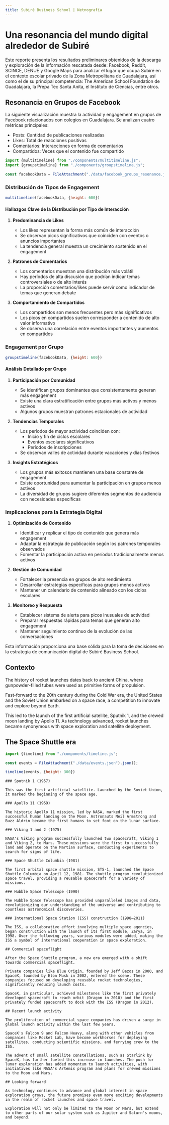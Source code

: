 ```yaml
---
title: Subiré Business School | Netnografía
---
```


# Una resonancia del mundo digital alrededor de Subiré

Este reporte presenta los resultados preliminares obtenidos de la descarga y exploración de la información rescatada desde: Facebook, Reddit, SCINCE, DENUE y Google Maps para analizar el lugar que ocupa Subiré en el contexto escolar privado de la Zona Metropolitana de Guadalajara, así como el de su principal competencia: The American School Foundation de Guadalajara, la Prepa Tec Santa Anita, el Instituto de Ciencias, entre otros.

## Resonancia en Grupos de Facebook

La siguiente visualización muestra la actividad y engagement en grupos de Facebook relacionados con colegios en Guadalajara. Se analizan cuatro métricas principales:

- Posts: Cantidad de publicaciones realizadas
- Likes: Total de reacciones positivas
- Comentarios: Interacciones en forma de comentarios
- Compartidos: Veces que el contenido fue compartido

```js
import {multitimeline} from "./components/multitimeline.js";
import {groupstimeline} from "./components/groupstimeline.js";
```

```js
const facebookData = FileAttachment("./data/facebook_groups_resonance.json").json();
```

### Distribución de Tipos de Engagement

```js
multitimeline(facebookData, {height: 600})
```

#### Hallazgos Clave de la Distribución por Tipo de Interacción

1. **Predominancia de Likes**
   - Los likes representan la forma más común de interacción
   - Se observan picos significativos que coinciden con eventos o anuncios importantes
   - La tendencia general muestra un crecimiento sostenido en el engagement

2. **Patrones de Comentarios**
   - Los comentarios muestran una distribución más volátil
   - Hay períodos de alta discusión que podrían indicar temas controversiales o de alto interés
   - La proporción comentarios/likes puede servir como indicador de temas que generan debate

3. **Comportamiento de Compartidos**
   - Los compartidos son menos frecuentes pero más significativos
   - Los picos en compartidos suelen corresponder a contenido de alto valor informativo
   - Se observa una correlación entre eventos importantes y aumentos en compartidos

### Engagement por Grupo

```js
groupstimeline(facebookData, {height: 600})
```

#### Análisis Detallado por Grupo

1. **Participación por Comunidad**
   - Se identifican grupos dominantes que consistentemente generan más engagement
   - Existe una clara estratificación entre grupos más activos y menos activos
   - Algunos grupos muestran patrones estacionales de actividad

2. **Tendencias Temporales**
   - Los períodos de mayor actividad coinciden con:
     * Inicio y fin de ciclos escolares
     * Eventos escolares significativos
     * Períodos de inscripciones
   - Se observan valles de actividad durante vacaciones y días festivos

3. **Insights Estratégicos**
   - Los grupos más exitosos mantienen una base constante de engagement
   - Existe oportunidad para aumentar la participación en grupos menos activos
   - La diversidad de grupos sugiere diferentes segmentos de audiencia con necesidades específicas

### Implicaciones para la Estrategia Digital

1. **Optimización de Contenido**
   - Identificar y replicar el tipo de contenido que genera más engagement
   - Adaptar la estrategia de publicación según los patrones temporales observados
   - Fomentar la participación activa en períodos tradicionalmente menos activos

2. **Gestión de Comunidad**
   - Fortalecer la presencia en grupos de alto rendimiento
   - Desarrollar estrategias específicas para grupos menos activos
   - Mantener un calendario de contenido alineado con los ciclos escolares

3. **Monitoreo y Respuesta**
   - Establecer sistema de alerta para picos inusuales de actividad
   - Preparar respuestas rápidas para temas que generan alto engagement
   - Mantener seguimiento continuo de la evolución de las conversaciones

Esta información proporciona una base sólida para la toma de decisiones en la estrategia de comunicación digital de Subiré Business School.

## Contexto

The history of rocket launches dates back to ancient China, where gunpowder-filled tubes were used as primitive forms of propulsion.

Fast-forward to the 20th century during the Cold War era, the United States and the Soviet Union embarked on a space race, a competition to innovate and explore beyond Earth.

This led to the launch of the first artificial satellite, Sputnik 1, and the crewed moon landing by Apollo 11. As technology advanced, rocket launches became synonymous with space exploration and satellite deployment.

## The Space Shuttle era

```js
import {timeline} from "./components/timeline.js";
```

```js
const events = FileAttachment("./data/events.json").json();
```

```js
timeline(events, {height: 300})
```

```
### Sputnik 1 (1957)

This was the first artificial satellite. Launched by the Soviet Union, it marked the beginning of the space age.

### Apollo 11 (1969)

The historic Apollo 11 mission, led by NASA, marked the first successful human landing on the Moon. Astronauts Neil Armstrong and Buzz Aldrin became the first humans to set foot on the lunar surface.

### Viking 1 and 2 (1975)

NASA's Viking program successfully launched two spacecraft, Viking 1 and Viking 2, to Mars. These missions were the first to successfully land and operate on the Martian surface, conducting experiments to search for signs of life.

### Space Shuttle Columbia (1981)

The first orbital space shuttle mission, STS-1, launched the Space Shuttle Columbia on April 12, 1981. The shuttle program revolutionized space travel, providing a reusable spacecraft for a variety of missions.

### Hubble Space Telescope (1990)

The Hubble Space Telescope has provided unparalleled images and data, revolutionizing our understanding of the universe and contributing to countless astronomical discoveries.

### International Space Station (ISS) construction (1998—2011)

The ISS, a collaborative effort involving multiple space agencies, began construction with the launch of its first module, Zarya, in 1998. Over the following years, various modules were added, making the ISS a symbol of international cooperation in space exploration.

## Commercial spaceflight

After the Space Shuttle program, a new era emerged with a shift towards commercial spaceflight.

Private companies like Blue Origin, founded by Jeff Bezos in 2000, and SpaceX, founded by Elon Musk in 2002, entered the scene. These companies focused on developing reusable rocket technologies, significantly reducing launch costs.

SpaceX, in particular, achieved milestones like the first privately developed spacecraft to reach orbit (Dragon in 2010) and the first privately funded spacecraft to dock with the ISS (Dragon in 2012).

## Recent launch activity

The proliferation of commercial space companies has driven a surge in global launch activity within the last few years.

SpaceX's Falcon 9 and Falcon Heavy, along with other vehicles from companies like Rocket Lab, have become workhorses for deploying satellites, conducting scientific missions, and ferrying crew to the ISS.

The advent of small satellite constellations, such as Starlink by SpaceX, has further fueled this increase in launches. The push for lunar exploration has added momentum to launch activities, with initiatives like NASA's Artemis program and plans for crewed missions to the Moon and Mars.

## Looking forward

As technology continues to advance and global interest in space exploration grows, the future promises even more exciting developments in the realm of rocket launches and space travel.

Exploration will not only be limited to the Moon or Mars, but extend to other parts of our solar system such as Jupiter and Saturn's moons, and beyond.
